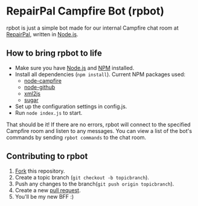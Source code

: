 RepairPal Campfire Bot (rpbot)
==============================

rpbot is just a simple bot made for our internal Campfire chat room at [RepairPal](http://repairpal.com/), written in [Node.js](http://nodejs.org/).

How to bring rpbot to life
--------------------------

* Make sure you have [Node.js](https://github.com/joyent/node) and [NPM](http://npmjs.org/) installed.
* Install all dependencies (`npm install`). Current NPM packages used:
  * [node-campfire](https://github.com/tristandunn/node-campfire)
  * [node-github](https://github.com/ajaxorg/node-github)
  * [xml2js](https://github.com/Leonidas-from-XIV/node-xml2js)
  * [sugar](http://sugarjs.com/)
* Set up the configuration settings in config.js.
* Run `node index.js` to start.

That should be it! If there are no errors, rpbot will connect to the specified Campfire room and listen to any messages. You can view a list of the bot's commands by sending `rpbot commands` to the chat room.

Contributing to rpbot
---------------------

1. [Fork](http://help.github.com/fork-a-repo/) this repository.
2. Create a topic branch (`git checkout -b topicbranch`).
3. Push any changes to the branch(`git push origin topicbranch`).
4. Create a new [pull request](http://help.github.com/send-pull-requests/).
5. You'll be my new BFF :)

